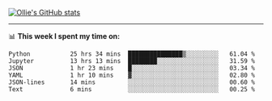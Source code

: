 <!--
**icedpanda/icedpanda** is a ✨ _special_ ✨ repository because its `README.md` (this file) appears on your GitHub profile.

Here are some ideas to get you started:

- 🔭 I’m currently working on ...
- 🌱 I’m currently learning ...
- 👯 I’m looking to collaborate on ...
- 🤔 I’m looking for help with ...
- 💬 Ask me about ...
- 📫 How to reach me: ...
- 😄 Pronouns: ...
- ⚡ Fun fact: ...
-->
[![Ollie's GitHub stats](https://github-readme-stats-icedpanda.vercel.app/api?username=icedpanda&count_private=true&show_icons=true)](https://github.com/icedpanda)

---
📊 **This week I spent my time on:**
<!--START_SECTION:waka-->

```text
Python           25 hrs 34 mins  ███████████████▒░░░░░░░░░   61.04 %
Jupyter          13 hrs 13 mins  ████████░░░░░░░░░░░░░░░░░   31.59 %
JSON             1 hr 23 mins    █░░░░░░░░░░░░░░░░░░░░░░░░   03.34 %
YAML             1 hr 10 mins    ▓░░░░░░░░░░░░░░░░░░░░░░░░   02.80 %
JSON-lines       14 mins         ░░░░░░░░░░░░░░░░░░░░░░░░░   00.60 %
Text             6 mins          ░░░░░░░░░░░░░░░░░░░░░░░░░   00.25 %
```

<!--END_SECTION:waka-->
